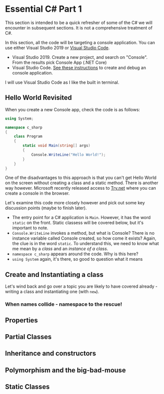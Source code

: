 # Essential C# Part 1
This section is intended to be a quick refresher of some of the C# we will encounter in subsequent sections. 
It is not a comprehensive treatment of C#.

In this section, all the code will be targeting a console application.
You can use either Visual Studio 2019 or [Visual Studio Code](https://code.visualstudio.com/download).

- Visual Studio 2019. Create a new project, and search on "Console". From the results pick Console App (.NET Core)
- Visual Studio Code. [See these instructions](https://docs.microsoft.com/en-us/dotnet/core/tutorials/with-visual-studio-code) to create and debug an console application.

I will use Visual Studio Code as I like the built in terminal.

## Hello World Revisited
When you create a new Console app, check the code is as follows:

```C#
using System;

namespace c_sharp
{
    class Program
    {
        static void Main(string[] args)
        {
            Console.WriteLine("Hello World!");
        }
    }
}
```

One of the disadvantages to this approach is that you can't get Hello World on the screen without creating a class and a static method. There is another way however. Microsoft recently released access to [Try.net](https://dotnet.microsoft.com/platform/try-dotnet) where you can create a console in the browser.

Let's examine this code more closely however and pick out some key discussion points (maybe to finish later).

- The entry point for a C# application is `Main`. However, it has the word `static` on the front. Static classess will be covered below, but it's important to note.
- `Console.WriteLine` invokes a method, but what is Console? There is no instance variable called Console created, so how come it exists? Again, the clue is in the word `static`. To understand this, we need to know what me mean by a _class_ and an _instance of a class_.
- `namespace c_sharp` appears around the code. Why is this here?
- `using System` again, it's there, so good to question what it means

## Create and Instantiating a class
Let's wind back and go over a topic you are likely to have covered already - writing a class and instantiating one (with `new`).

### When names collide - namespace to the rescue!

## Properties

## Partial Classes

## Inheritance and constructors

## Polymorphism and the big-bad-mouse

## Static Classes
